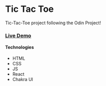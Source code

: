 # Tic Tac Toe
Tic-Tac-Toe project following the Odin Project!  

### [Live Demo](https://frostandice.github.io/tic-tac-toe/)

#### Technologies
- HTML
- CSS
- JS
- React
- Chakra UI
